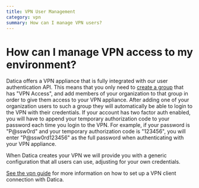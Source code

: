 ```yaml
---
title: VPN User Management
category: vpn
summary: How can I manage VPN users?
---
```


# How can I manage VPN access to my environment?

Datica offers a VPN appliance that is fully integrated with our user authentication API. This means that you only need to [create a group](/compliant-cloud/articles/concepts/organizations/#creating-and-deleting-groups) that has "VPN Access", and add members of your organization to that group in order to give them access to your VPN appliance. After adding one of your organization users to such a group they will automatically be able to login to the VPN with their credentials. If your account has two factor auth enabled, you will have to append your temporary authorization code to your password each time you login to the VPN. For example, if your password is "P@ssw0rd" and your temporary authorization code is "123456", you will enter "P@ssw0rd123456" as the full password when authenticating with your VPN appliance.

When Datica creates your VPN we will provide you with a generic configuration that all users can use, adjusting for your own credentials.

[See the vpn guide](/compliant-cloud/articles/guides/vpn-client-setup/) for more information on how to set up a VPN client connection with Datica.
